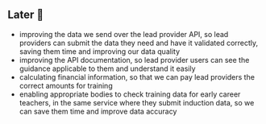 ## Later 🔮

* improving the data we send over the lead provider API, so lead providers can submit the data they need and have it validated correctly, saving them time and improving our data quality
* improving the API documentation, so lead provider users can see the guidance applicable to them and understand it easily
* calculating financial information, so that we can pay lead providers the correct amounts for training
* enabling appropriate bodies to check training data for early career teachers, in the same service where they submit induction data, so we can save them time and improve data accuracy
